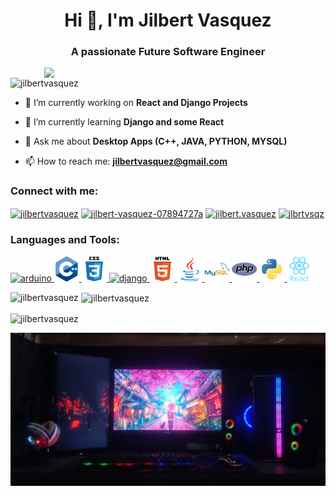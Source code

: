 <h1 align="center">Hi 👋, I'm Jilbert Vasquez</h1>
<h3 align="center">A passionate Future Software Engineer</h3>

<img  align="right" width="450" src="https://i.pinimg.com/originals/8b/35/fe/8b35fef55fba1a201c9c7a11d3ec3d64.gif" >

<p align="left"> <img src="https://komarev.com/ghpvc/?username=jilbertvasquez&label=Profile%20views&color=0e75b6&style=flat" alt="jilbertvasquez" /> </p>

- 🔭 I’m currently working on **React and Django Projects**

- 🌱 I’m currently learning **Django and some React**

- 💬 Ask me about **Desktop Apps (C++, JAVA, PYTHON, MYSQL)**

- 📫 How to reach me: **jilbertvasquez@gmail.com**

<h3 align="left">Connect with me:</h3>
<p align="left">
<a href="https://codepen.io/jilbertvasquez" target="blank"><img align="center" src="https://raw.githubusercontent.com/rahuldkjain/github-profile-readme-generator/master/src/images/icons/Social/codepen.svg" alt="jilbertvasquez" height="30" width="40" /></a>
<a href="https://linkedin.com/in/jilbert-vasquez-07894727a" target="blank"><img align="center" src="https://raw.githubusercontent.com/rahuldkjain/github-profile-readme-generator/master/src/images/icons/Social/linked-in-alt.svg" alt="jilbert-vasquez-07894727a" height="30" width="40" /></a>
<a href="https://fb.com/jilbert.vasquez" target="blank"><img align="center" src="https://raw.githubusercontent.com/rahuldkjain/github-profile-readme-generator/master/src/images/icons/Social/facebook.svg" alt="jilbert.vasquez" height="30" width="40" /></a>
<a href="https://instagram.com/jlbrtvsqz" target="blank"><img align="center" src="https://raw.githubusercontent.com/rahuldkjain/github-profile-readme-generator/master/src/images/icons/Social/instagram.svg" alt="jlbrtvsqz" height="30" width="40" /></a>
</p>

<h3 align="left">Languages and Tools:</h3>
<p align="left"> 
    <a href="https://www.arduino.cc/" target="_blank" rel="noreferrer"> <img src="https://cdn.worldvectorlogo.com/logos/arduino-1.svg" alt="arduino" width="40" height="40"/> </a>
    <a href="https://www.w3schools.com/cpp/" target="_blank" rel="noreferrer"> <img src="https://raw.githubusercontent.com/devicons/devicon/master/icons/cplusplus/cplusplus-original.svg" alt="cplusplus" width="40" height="40"/> </a>
    <a href="https://www.w3schools.com/css/" target="_blank" rel="noreferrer"> <img src="https://raw.githubusercontent.com/devicons/devicon/master/icons/css3/css3-original-wordmark.svg" alt="css3" width="40" height="40"/> </a>
    <a href="https://www.djangoproject.com/" target="_blank" rel="noreferrer"> <img src="https://cdn.worldvectorlogo.com/logos/django.svg" alt="django" width="40" height="40"/> </a>
    <a href="https://www.w3.org/html/" target="_blank" rel="noreferrer"> <img src="https://raw.githubusercontent.com/devicons/devicon/master/icons/html5/html5-original-wordmark.svg" alt="html5" width="40" height="40"/> </a>
    <a href="https://www.java.com" target="_blank" rel="noreferrer"> <img src="https://raw.githubusercontent.com/devicons/devicon/master/icons/java/java-original.svg" alt="java" width="40" height="40"/> </a>
    <a href="https://www.mysql.com/" target="_blank" rel="noreferrer"> <img src="https://raw.githubusercontent.com/devicons/devicon/master/icons/mysql/mysql-original-wordmark.svg" alt="mysql" width="40" height="40"/> </a>
    <a href="https://www.php.net" target="_blank" rel="noreferrer"> <img src="https://raw.githubusercontent.com/devicons/devicon/master/icons/php/php-original.svg" alt="php" width="40" height="40"/> </a>
    <a href="https://www.python.org" target="_blank" rel="noreferrer"> <img src="https://raw.githubusercontent.com/devicons/devicon/master/icons/python/python-original.svg" alt="python" width="40" height="40"/> </a>
    <a href="https://reactjs.org/" target="_blank" rel="noreferrer"> <img src="https://raw.githubusercontent.com/devicons/devicon/master/icons/react/react-original-wordmark.svg" alt="react" width="40" height="40"/> </a> 
</p>

<p><img align="left" src="https://github-readme-stats.vercel.app/api/top-langs?username=jilbertvasquez&show_icons=true&locale=en&layout=compact" alt="jilbertvasquez" /></p>

<p>&nbsp;<img align="center" src="https://github-readme-stats.vercel.app/api?username=jilbertvasquez&show_icons=true&locale=en" alt="jilbertvasquez" /></p>

<p><img align="center" src="https://github-readme-streak-stats.herokuapp.com/?user=jilbertvasquez&" alt="jilbertvasquez" /></p>

<img src="setup4.jpg">
